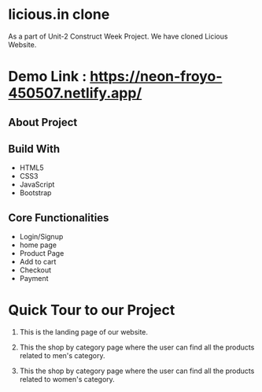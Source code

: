 # licious.in clone
As a part of Unit-2 Construct Week Project. We have cloned Licious Website.

# Demo Link : https://neon-froyo-450507.netlify.app/

## About Project

## Build With
* HTML5
* CSS3
* JavaScript
* Bootstrap
  
## Core Functionalities
* Login/Signup
* home page
* Product Page
* Add to cart
* Checkout
* Payment

# Quick Tour to our Project
1. This is the landing page of our website.


2. This the shop by category page where the user can find all the products related to men's category.


3. This the shop by category page where the user can find all the products related to women's category.



